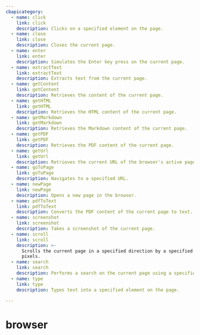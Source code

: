 ```yaml
---
cbapicategory:
  - name: click
    link: click
    description: Clicks on a specified element on the page.
  - name: close
    link: close
    description: Closes the current page.
  - name: enter
    link: enter
    description: Simulates the Enter key press on the current page.
  - name: extractText
    link: extractText
    description: Extracts text from the current page.
  - name: getContent
    link: getContent
    description: Retrieves the content of the current page.
  - name: getHTML
    link: getHTML
    description: Retrieves the HTML content of the current page.
  - name: getMarkdown
    link: getMarkdown
    description: Retrieves the Markdown content of the current page.
  - name: getPDF
    link: getPDF
    description: Retrieves the PDF content of the current page.
  - name: getUrl
    link: getUrl
    description: Retrieves the current URL of the browser's active page.
  - name: goToPage
    link: goToPage
    description: Navigates to a specified URL.
  - name: newPage
    link: newPage
    description: Opens a new page in the browser.
  - name: pdfToText
    link: pdfToText
    description: Converts the PDF content of the current page to text.
  - name: screenshot
    link: screenshot
    description: Takes a screenshot of the current page.
  - name: scroll
    link: scroll
    description: >-
      Scrolls the current page in a specified direction by a specified number of
      pixels.
  - name: search
    link: search
    description: Performs a search on the current page using a specified query.
  - name: type
    link: type
    description: Types text into a specified element on the page.

---
```

# browser
<CBAPICategory />
